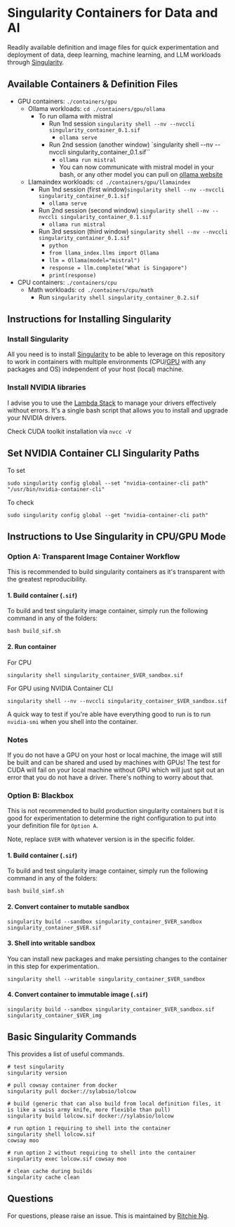 # Singularity Containers for Data and AI
Readily available definition and image files for quick experimentation and deployment of data, deep learning, machine learning, and LLM workloads through [Singularity](https://docs.sylabs.io/guides/4.0/user-guide/index.html).

## Available Containers & Definition Files
- GPU containers: `./containers/gpu`
  - Ollama workloads: `cd ./containers/gpu/ollama`
    - To run ollama with mistral
      - Run 1nd session `singularity shell --nv --nvccli singularity_container_0.1.sif`
        - `ollama serve`
      - Run 2nd session (another window) `singularity shell --nv --nvccli singularity_container_0.1.sif``
        - `ollama run mistral`
        - You can now communicate with mistral model in your bash, or any other model you can pull on [ollama website](https://ollama.com/)
  - Llamaindex workloads: `cd ./containers/gpu/llamaindex`
      - Run 1nd session (first window)`singularity shell --nv --nvccli singularity_container_0.1.sif`
        - `ollama serve`
      - Run 2nd session (second window) `singularity shell --nv --nvccli singularity_container_0.1.sif`
        - `ollama run mistral`
      - Run 3rd session (third window) `singularity shell --nv --nvccli singularity_container_0.1.sif`
        - `python`
        - `from llama_index.llms import Ollama`
        - `llm = Ollama(model="mistral")`
        - `response = llm.complete("What is Singapore")`
        - `print(response)`
- CPU containers: `./containers/cpu`
  - Math workloads: `cd ./containers/cpu/math`
    - Run `singularity shell singularity_container_0.2.sif`

## Instructions for Installing Singularity

### Install Singularity
All you need is to install [Singularity](https://docs.sylabs.io/guides/4.1/user-guide/index.html) to be able to leverage on this repository to work in containers with multiple environments (CPU/[GPU](https://docs.sylabs.io/guides/4.1/user-guide/gpu.html) with any packages and OS) independent of your host (local) machine.

### Install NVIDIA libraries
I advise you to use the [Lambda Stack](https://lambdalabs.com/lambda-stack-deep-learning-software) to manage your drivers effectively without errors. It's a single bash script that allows you to install and upgrade your NVIDIA drivers.

Check CUDA toolkit installation via `nvcc -V`

## Set NVIDIA Container CLI Singularity Paths
To set
```
sudo singularity config global --set "nvidia-container-cli path" "/usr/bin/nvidia-container-cli"
```

To check
```
sudo singularity config global --get "nvidia-container-cli path"
```

## Instructions to Use Singularity in CPU/GPU Mode

### Option A: Transparent Image Container Workflow

This is recommended to build singularity containers as it's transparent with the greatest reproducibility.

#### 1. Build container (`.sif`)
To build and test singularity image container, simply run the following command in any of the folders:
```
bash build_sif.sh
```

#### 2. Run container
For CPU
```
singularity shell singularity_container_$VER_sandbox.sif
```

For GPU using NVIDIA Container CLI
```
singularity shell --nv --nvccli singularity_container_$VER_sandbox.sif
```

A quick way to test if you're able have everything good to run is to run `nvidia-smi` when you shell into the container. 

### Notes
If you do not have a GPU on your host or local machine, the image will still be built and can be shared and used by machines with GPUs! The test for CUDA will fail on your local machine without GPU which will just spit out an error that you do not have a driver. There's nothing to worry about that.

### Option B: Blackbox
This is not recommended to build production singularity containers but it is good for experimentation to determine the right configuration to put into your definition file for `Option A`.

Note, replace `$VER` with whatever version is in the specific folder.

#### 1. Build container (`.sif`)
To build and test singularity image container, simply run the following command in any of the folders:
```
bash build_simf.sh
```

#### 2. Convert container to mutable sandbox
```
singularity build --sandbox singularity_container_$VER_sandbox singularity_container_$VER.sif
``` 

#### 3. Shell into writable sandbox
You can install new packages and make persisting changes to the container in this step for experimentation.
```
singularity shell --writable singularity_container_$VER_sandbox
```

#### 4. Convert container to immutable image (`.sif`)
```
singularity build --sandbox singularity_container_$VER_sandbox.sif singularity_container_$VER_img
``` 

## Basic Singularity Commands

This provides a list of useful commands.

```
# test singularity
singularity version

# pull cowsay container from docker
singularity pull docker://sylabsio/lolcow

# build (generic that can also build from local definition files, it is like a swiss army knife, more flexible than pull)
singularity build lolcow.sif docker://sylabsio/lolcow

# run option 1 requiring to shell into the container
singularity shell lolcow.sif
cowsay moo

# run option 2 without requiring to shell into the container
singularity exec lolcow.sif cowsay moo

# clean cache during builds
singularity cache clean
```

## Questions
For questions, please raise an issue. This is maintained by [Ritchie Ng](https://github.com/ritchieng).